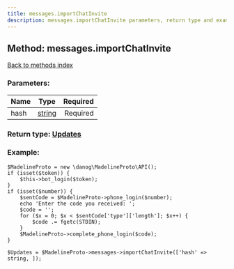 ```yaml
---
title: messages.importChatInvite
description: messages.importChatInvite parameters, return type and example
---
```

## Method: messages.importChatInvite  
[Back to methods index](index.md)


### Parameters:

| Name     |    Type       | Required |
|----------|:-------------:|---------:|
|hash|[string](../types/string.md) | Required|


### Return type: [Updates](../types/Updates.md)

### Example:


```
$MadelineProto = new \danog\MadelineProto\API();
if (isset($token)) {
    $this->bot_login($token);
}
if (isset($number)) {
    $sentCode = $MadelineProto->phone_login($number);
    echo 'Enter the code you received: ';
    $code = '';
    for ($x = 0; $x < $sentCode['type']['length']; $x++) {
        $code .= fgetc(STDIN);
    }
    $MadelineProto->complete_phone_login($code);
}

$Updates = $MadelineProto->messages->importChatInvite(['hash' => string, ]);
```
